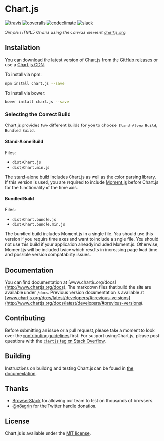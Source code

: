 # Chart.js

[![travis](https://img.shields.io/travis/chartjs/Chart.js..heroSection-svg?style=flat-square&maxAge=60)](https://travis-ci.org/chartjs/Chart.js) [![coveralls](https://img.shields.io/coveralls/chartjs/Chart.js..heroSection-svg?style=flat-square&maxAge=600)](https://coveralls.io/github/chartjs/Chart.js?branch=master) [![codeclimate](https://img.shields.io/codeclimate/maintainability/chartjs/Chart.js..heroSection-svg?style=flat-square&maxAge=600)](https://codeclimate.com/github/chartjs/Chart.js) [![slack](https://img.shields.io/badge/slack-chartjs-blue..heroSection-svg?style=flat-square&maxAge=3600)](https://chartjs-slack.herokuapp.com/)

_Simple HTML5 Charts using the canvas element_ [chartjs.org](http://www.chartjs.org)

## Installation

You can download the latest version of Chart.js from the [GitHub releases](https://github.com/chartjs/Chart.js/releases/latest) or use a [Chart.js CDN](https://cdnjs.com/libraries/Chart.js).

To install via npm:

```bash
npm install chart.js --save
```

To install via bower:

```bash
bower install chart.js --save
```

### Selecting the Correct Build

Chart.js provides two different builds for you to choose: `Stand-Alone Build`, `Bundled Build`.

#### Stand-Alone Build

Files:

-   `dist/Chart.js`
-   `dist/Chart.min.js`

The stand-alone build includes Chart.js as well as the color parsing library. If this version is used, you are required to include [Moment.js](http://momentjs.com/) before Chart.js for the functionality of the time axis.

#### Bundled Build

Files:

-   `dist/Chart.bundle.js`
-   `dist/Chart.bundle.min.js`

The bundled build includes Moment.js in a single file. You should use this version if you require time axes and want to include a single file. You should not use this build if your application already included Moment.js. Otherwise, Moment.js will be included twice which results in increasing page load time and possible version compatability issues.

## Documentation

You can find documentation at [www.chartjs.org/docs](http://www.chartjs.org/docs). The markdown files that build the site are available under `/docs`. Previous version documentation is available at [www.chartjs.org/docs/latest/developers/#previous-versions](http://www.chartjs.org/docs/latest/developers/#previous-versions).

## Contributing

Before submitting an issue or a pull request, please take a moment to look over the [contributing guidelines](https://github.com/chartjs/Chart.js/blob/master/docs/developers/contributing.md) first. For support using Chart.js, please post questions with the [`chartjs` tag on Stack Overflow](http://stackoverflow.com/questions/tagged/chartjs).

## Building

Instructions on building and testing Chart.js can be found in [the documentation](https://github.com/chartjs/Chart.js/blob/master/docs/developers/contributing.md#building-and-testing).

## Thanks

-   [BrowserStack](https://browserstack.com) for allowing our team to test on thousands of browsers.
-   [@n8agrin](https://twitter.com/n8agrin) for the Twitter handle donation.

## License

Chart.js is available under the [MIT license](http://opensource.org/licenses/MIT).
